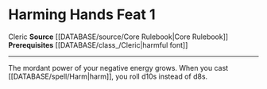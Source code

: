 ﻿---
feat: Harming Hands
id: '266'
level: '1'
name: Harming Hands
prerequisite: '[[DATABASE/class_/Cleric|harmful font]]'
rarity: Common
source: '[[DATABASE/source/Core Rulebook|Core Rulebook]]'
trait:
- '[[DATABASE/trait/Cleric|Cleric]]'
type: Feat

---
# Harming Hands <span class="item-type">Feat 1</span>

<span class="item-trait">Cleric</span>
**Source** [[DATABASE/source/Core Rulebook|Core Rulebook]] 
**Prerequisites** [[DATABASE/class_/Cleric|harmful font]]

---
The mordant power of your negative energy grows. When you cast [[DATABASE/spell/Harm|harm]], you roll d10s instead of d8s.